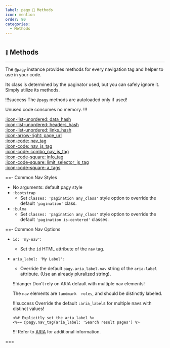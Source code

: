 ```yaml
---
label: pagy 💚 Methods
icon: mention
order: 80
categories:
  - Methods
---
```


#

## <span style="font-size: .65em; vertical-align: middle">💚</span> Methods

---

The `@pagy` instance provides methods for every navigation tag and helper to use in your code.

Its class is determined by the paginator used, but you can safely ignore it. Simply utilize its methods.

!!!success The `@pagy` methods are autoloaded only if used!

Unused code consumes no memory.
!!!

[:icon-list-unordered: data_hash](methods/data_hash.md)<br/>
[:icon-list-unordered: headers_hash](methods/headers_hash.md)<br/>
[:icon-list-unordered: links_hash](methods/links_hash.md)<br/>
[:icon-arrow-right: page_url](methods/page_url.md)<br/>
[:icon-code: nav_tag](methods/nav_tag.md)<br/>
[:icon-code: nav_js_tag](methods/nav_js_tag)<br/>
[:icon-code: combo_nav_js_tag](methods/combo_nav_js_tag.md)<br/>
[:icon-code-square: info_tag](methods/info_tag.md)<br/>
[:icon-code-square: limit_selector_js_tag](methods/limit_selector_js_tag.md)<br/>
[:icon-code-square: a_tags](methods/a_tags.md)<br/>


==- Common Nav Styles

- No arguments: default pagy style
- `:bootstrap`
  - Set `classes: 'pagination any_class'` style option to override the default `'pagination'` class.
- `:bulma`
  - Set `classes: 'pagination any_class'` style option to override the default `'pagination is-centered'` classes.
  
==- Common Nav Options

- `id: 'my-nav'`:
  - Set the `id` HTML attribute of the `nav` tag.
- `aria_label: 'My Label'`:
  - Override the default `pagy.aria_label.nav` string of the `aria-label` attribute. (Use an already pluralized string).

  !!!danger Don't rely on ARIA default with multiple nav elements!
  
  The `nav` elements are `landmark  roles`, and should be distinctly labeled.
  
  !!!success Override the default `:aria_label`s for multiple navs with distinct values!

  ```erb
  <%# Explicitly set the aria_label %>
  <%== @pagy.nav_tag(aria_label: 'Search result pages') %>
  ```
  !!!
  Refer to [ARIA](../resources/aria.md) for additional information.

===
